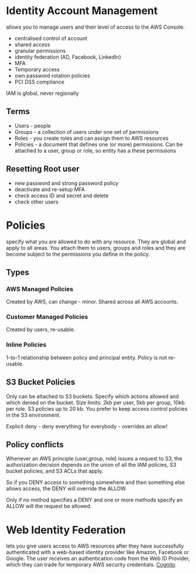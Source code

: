 # Identity Account Management
allows you to manage users and their level of access to the AWS Console.
- centralised control of account
- shared access
- granular permissions
- identity federation (AD, Facebook, LinkedIn)
- MFA
- Temporary access
- own password rotation policies
- PCI DSS compliance


IAM is global, never regionally 
## Terms
- Users - people
- Groups - a collection of users under one set of permissions
- Roles - you create roles and can assign them to AWS resources
- Policies - a document that defines one (or more) permissions. Can be attached to a user, group or role, so entity has a these permissions


## Resetting Root user
- new password and strong password policy
- deactivate and re-setup MFA
- check access ID and secret and delete
- check other users


# Policies
specify what you are allowed to do with any resource. They are global and apply to all areas. You attach them to users, groups and roles and they are become subject to the permissions you define in the policy.

## Types
### AWS Managed Policies
Created by AWS, can change - minor. Shared across all AWS accounts. 

### Customer Managed Policies
Created by users, re-usable.

### Inline Policies
1-to-1 relationship between policy and principal entity. Policy is not re-usable.

## S3 Bucket Policies
Only can be attached to S3 buckets. Specify which actions allowed and which denied on the bucket. 
Size limits: 2kb per user, 5kb per group, 10kb per role. S3 policies up to 20 kb.
You prefer to keep access control policies in the S3 environment.

Explicit deny - deny everything for everybody - overrides an allow!

## Policy conflicts
Whenever an AWS principle (user,group, role) issues a request to S3, the authorization decision depends on the union of all the IAM policies, S3 bucket policies, and S3 ACLs that apply.

So if you DENY access to something somewhere and then something else allows access, the DENY will override the ALLOW.

Only if no method specifies a DENY and one or more methods specify an ALLOW will the request be allowed.

# Web Identity Federation
lets you give users access to AWS resources after they have successfully authenticated with a web-based identity provider like Amazon, Facebook or Google. The user receives an authentication code from the Web ID Provider, which they can trade for temporary AWS security credentials.
[Cognito](./cognito.md)
